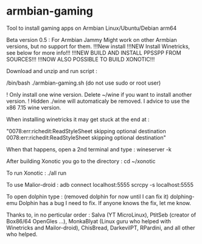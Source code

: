 # armbian-gaming
Tool to install gaming apps on Armbian Linux/Ubuntu/Debian arm64

Beta version 0.5 : For Armbian Jammy
Might work on other Armbian versions, but no support for them.
!!!New install 
!!!NEW Install Winetricks, see below for more info!!!
!!!NEW BUILD AND INSTALL PPSSPP FROM SOURCES!!!
!!!NOW ALSO POSSIBLE TO BUILD XONOTIC!!!


Download and unzip and run script : 

/bin/bash ./armbian-gaming.sh (do not use sudo or root user)


! Only install one wine version. Delete ~/wine if you want to install another version. !
Hidden ./wine will automaticaly be removed. 
I advice to use the x86 7.15 wine version. 


When installing winetricks it may get stuck at the end at : 

"0078:err:richedit:ReadStyleSheet skipping optional destination
0078:err:richedit:ReadStyleSheet skipping optional destination"

When that happens, open a 2nd terminal and type : wineserver -k


After building Xonotic you go to the directory : 
cd ~/xonotic

To run Xonotic :
./all run

To use Malior-droid :
adb connect localhost:5555
scrcpy -s localhost:5555

To open dolphin type :  (removed dolphin for now until I can fix it)
dolphing-emu
Dolphin has a bug I need to fix. If anyone knows the fix, let me know.

Thanks to, in no perticular order : Salva (YT MicroLinux), PtitSeb (creator of Box86/64 OpenGles ...), MonkaBlyat (Linux guru who helped with Winetricks and Mailor-droid), ChisBread, DarkevilPT, RPardini, and all other who helped.
